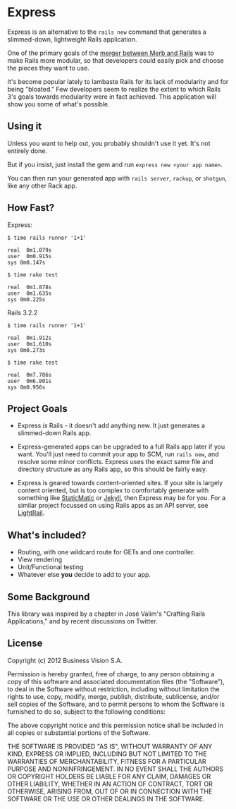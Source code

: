 # Express

Express is an alternative to the `rails new` command that generates a
slimmed-down, lightweight Rails application.

One of the primary goals of the [merger between Merb and
Rails](http://rubyonrails.org/merb) was to make Rails more modular, so that
developers could easily pick and choose the pieces they want to use.

It's become popular lately to lambaste Rails for its lack of modularity and for
being "bloated." Few developers seem to realize the extent to which Rails 3's
goals towards modularity were in fact achieved. This application will show you
some of what's possible.

## Using it

Unless you want to help out, you probably shouldn't use it yet. It's not
entirely done.

But if you insist, just install the gem and run `express new <your app name>`.

You can then run your generated app with `rails server`, `rackup`, or `shotgun`,
like any other Rack app.

## How Fast?

Express:

    $ time rails runner '1+1'

    real  0m1.079s
    user  0m0.915s
    sys 0m0.147s

    $ time rake test

    real  0m1.878s
    user  0m1.635s
    sys 0m0.225s

Rails 3.2.2

    $ time rails runner '1+1'

    real  0m1.912s
    user  0m1.610s
    sys 0m0.273s

    $ time rake test

    real  0m7.786s
    user  0m6.801s
    sys 0m0.956s

## Project Goals

* Express *is* Rails - it doesn't add anything new. It just generates a
  slimmed-down Rails app.

* Express-generated apps can be upgraded to a full Rails app later if you want.
  You'll just need to commit your app to SCM, run `rails new`, and resolve some
  minor conflicts. Express uses the exact same file and directory structure as
  any Rails app, so this should be fairly easy.

* Express is geared towards content-oriented sites. If your site is largely
  content oriented, but is too complex to comfortably generate with something
  like [StaticMatic](http://staticmatic.rubyforge.org/) or
  [Jekyll](https://github.com/mojombo/jekyll), then Express may be for you. For
  a similar project focussed on using Rails apps as an API server, see
  [LightRail](https://github.com/lightness/lightrail).

## What's included?

* Routing, with one wildcard route for GETs and one controller.
* View rendering
* Unit/Functional testing
* Whatever else **you** decide to add to your app.


## Some Background

This library was inspired by a chapter in José Valim's "Crafting Rails
Applications," and by recent discussions on Twitter.

## License

Copyright (c) 2012 Business Vision S.A.

Permission is hereby granted, free of charge, to any person obtaining a copy of
this software and associated documentation files (the "Software"), to deal in
the Software without restriction, including without limitation the rights to
use, copy, modify, merge, publish, distribute, sublicense, and/or sell copies of
the Software, and to permit persons to whom the Software is furnished to do so,
subject to the following conditions:

The above copyright notice and this permission notice shall be included in all
copies or substantial portions of the Software.

THE SOFTWARE IS PROVIDED "AS IS", WITHOUT WARRANTY OF ANY KIND, EXPRESS OR
IMPLIED, INCLUDING BUT NOT LIMITED TO THE WARRANTIES OF MERCHANTABILITY, FITNESS
FOR A PARTICULAR PURPOSE AND NONINFRINGEMENT. IN NO EVENT SHALL THE AUTHORS OR
COPYRIGHT HOLDERS BE LIABLE FOR ANY CLAIM, DAMAGES OR OTHER LIABILITY, WHETHER
IN AN ACTION OF CONTRACT, TORT OR OTHERWISE, ARISING FROM, OUT OF OR IN
CONNECTION WITH THE SOFTWARE OR THE USE OR OTHER DEALINGS IN THE SOFTWARE.
